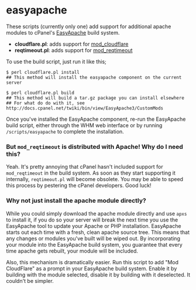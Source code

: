 easyapache
==========

These scripts (currently only one) add support for additional apache modules to
cPanel's [EasyApache][EA] build system.

* **cloudflare.pl**: adds support for [mod_cloudflare][cf]
* **reqtimeout.pl**: adds support for [mod_reqtimeout][rt]

To use the build script, just run it like this;


    $ perl cloudflare.pl install
    ## This method will install the easyapache component on the current server

    $ perl cloudflare.pl build
    ## This method will build a tar.gz package you can install elsewhere
    ## For what do do with it, see http://docs.cpanel.net/twiki/bin/view/EasyApache3/CustomMods
    
Once you've installed the EasyApache component, re-run the EasyApache build 
script, either through the WHM web interface or by running `/scripts/easyapache`
to complete the installation.

  [EA]: http://docs.cpanel.net/twiki/bin/view/EasyApache3/CustomMods
  [cf]: https://www.cloudflare.com/wiki/Log_Files
  [rt]: http://httpd.apache.org/docs/trunk/mod/mod_reqtimeout.html

### But `mod_reqtimeout` is distributed with Apache! Why do I need this?

Yeah. It's pretty annoying that cPanel hasn't included support for `mod_reqtimeout` in the build system.
As soon as they start supporting it internally, `reqtimeout.pl` will become obsolete. You may be
able to speed this process by pestering the cPanel developers. Good luck!

### Why not just install the apache module directly?

While you could simply download the apache module directly and use `apxs` to install it,
if you do so your server will break the next time you use the EasyApache tool to update 
your Apache or PHP installation.  EasyApache starts out each time with a fresh, clean apache source tree. 
This means that any changes or modules you've built will be wiped out. By incorporating your 
module into the EasyApache build system, you guarantee that every time apache gets rebuilt, 
your module will be included.

Also, this mechanism is dramatically easier. Run this script to add "Mod CloudFlare" as a
prompt in your EasyApache build system. Enable it by building with the module selected, disable
it by building with it deselected. It couldn't be simpler.

